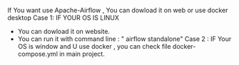 If You want use Apache-Airflow , You can dowload it on web or use docker desktop
Case 1: IF YOUR OS IS LINUX
- You can dowload it on website.
- You can run it with command line : " airflow standalone"
Case 2 : IF Your OS is window and U use docker , you can check file docker-compose.yml in main project.
